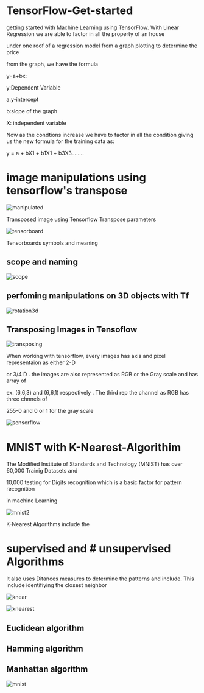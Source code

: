 # TensorFlow-Get-started
getting started  with Machine Learning using TensorFlow. With Linear Regression we are able to factor in all the property of an house

under one roof of a regression model from a graph plotting to determine the price

from the graph, we have the formula

y=a+bx:

y:Dependent Variable

a:y-intercept

b:slope of the graph

X: independent variable

Now as the condtions increase we have to factor in all the condition giving us the new formula for the training data as:

y = a + bX1 + b1X1 + b3X3........

# image manipulations using tensorflow's transpose

![manipulated](https://user-images.githubusercontent.com/34624703/77966129-1c8b6580-72eb-11ea-9e44-2eefd313dd30.PNG)

Transposed image using Tensorflow Transpose parameters

![tensorboard](https://user-images.githubusercontent.com/34624703/78081290-e0263b00-73b8-11ea-9ad8-cc0b9bcc5cfc.JPG)

Tensorboards symbols and meaning 

## scope and naming 
![scope](https://user-images.githubusercontent.com/34624703/78213835-6f684700-74bc-11ea-94f1-277bc57b5108.JPG)

## perfoming manipulations on 3D objects with Tf

![rotation3d](https://user-images.githubusercontent.com/34624703/78398799-62eb0800-75fc-11ea-9b27-8d2fd79b7155.JPG)

## Transposing Images in Tensoflow

![transposing](https://user-images.githubusercontent.com/34624703/80028710-36852600-84ee-11ea-809e-b34717b73c7c.png)

When working with tensorflow, every images has axis and pixel representaion as either 2-D

or 3/4 D . the images are also represented as RGB or the Gray scale and has array of

ex. (6,6,3) and (6,6,1) respectively . The third rep the channel as RGB has three chnnels of 

255-0 and 0 or 1 for the gray scale

![sensorflow](https://user-images.githubusercontent.com/34624703/80028719-384ee980-84ee-11ea-9520-17f675efdf4b.png)

# MNIST with K-Nearest-Algorithim

The Modified Institute of Standards and Technology (MNIST) has over 60,000 Trainig Datasets and

10,000 testing for Digits recognition which is a basic factor for pattern recognition

in machine Learning 

![mnist2](https://user-images.githubusercontent.com/34624703/80641329-5f1c9b00-8a6d-11ea-8b07-17f827b84ba6.png)

K-Nearest Algorithms include the

# supervised and # unsupervised Algorithms 

It also uses Ditances measures to determine the patterns and include. This include identifiying the closest neighbor

![knear](https://user-images.githubusercontent.com/34624703/85834722-8a391780-b79c-11ea-81e1-ad0504294f08.png)

![knearest](https://user-images.githubusercontent.com/34624703/85834726-8b6a4480-b79c-11ea-96c5-b716bea02dc1.png)


## Euclidean algorithm

## Hamming  algorithm

## Manhattan algorithm

![mnist](https://user-images.githubusercontent.com/34624703/80641332-617ef500-8a6d-11ea-84e3-5415c81b8517.jpg)
